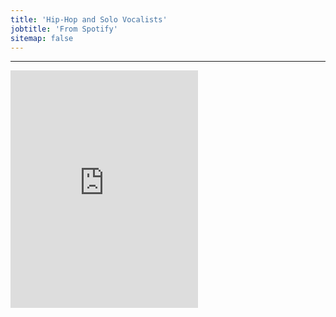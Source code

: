 ```yaml
---
title: 'Hip-Hop and Solo Vocalists'
jobtitle: 'From Spotify'
sitemap: false
---
```


- - -

<iframe src="https://open.spotify.com/embed/playlist/1SrE4JTiMVMkgMFNsZG5fL" width="300" height="380" frameborder="0" allowtransparency="true" allow="encrypted-media"></iframe>